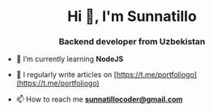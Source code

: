 <h1 align="center">Hi 👋, I'm Sunnatillo</h1>
<h3 align="center">Backend developer from Uzbekistan</h3>

- 🌱 I’m currently learning **NodeJS**

- 📝 I regularly write articles on [https://t.me/portfoliogo](https://t.me/portfoliogo)

- 📫 How to reach me **sunnatillocoder@gmail.com**
